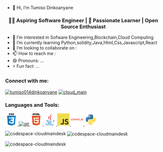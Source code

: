 - 👋 Hi, I’m Tumiso Dinkoanyane

 <h3 align="center">👨‍💻 Aspiring Software Engineer | 🌱 Passionate Learner | Open Source Enthusiast</h3>
 
- 👀 I’m interested in Sofware Engineering,Blockchain,Cloud Computing
- 🌱 I’m currently learning Python,solidity,Java,Html,Css,Javascript,React
- 💞️ I’m looking to collaborate on : 
- 📫 How to reach me : 
- 😄 Pronouns: ...
- ⚡ Fun fact: ...

<!---
codespace-cloudmaindesk/codespace-cloudmaindesk is a ✨ special ✨ repository because its `README.md` (this file) appears on your GitHub profile.
You can click the Preview link to take a look at your changes.
--->

<h3 align="left">Connect with me:</h3>
<p align="left">
<a href="https://linkedin.com/in/tumiso014dinkoanyane" target="blank"><img align="center" src="https://raw.githubusercontent.com/rahuldkjain/github-profile-readme-generator/master/src/images/icons/Social/linked-in-alt.svg" alt="tumiso014dinkoanyane" height="30" width="40" /></a>
<a href="https://www.hackerrank.com/cloud_main" target="blank"><img align="center" src="https://raw.githubusercontent.com/rahuldkjain/github-profile-readme-generator/master/src/images/icons/Social/hackerrank.svg" alt="cloud_main" height="30" width="40" /></a>
</p>

<h3 align="left">Languages and Tools:</h3>
<p align="left"> <a href="https://www.w3schools.com/css/" target="_blank" rel="noreferrer"> <img src="https://raw.githubusercontent.com/devicons/devicon/master/icons/css3/css3-original-wordmark.svg" alt="css3" width="40" height="40"/> </a> <a href="https://git-scm.com/" target="_blank" rel="noreferrer"> <img src="https://www.vectorlogo.zone/logos/git-scm/git-scm-icon.svg" alt="git" width="40" height="40"/> </a> <a href="https://www.w3.org/html/" target="_blank" rel="noreferrer"> <img src="https://raw.githubusercontent.com/devicons/devicon/master/icons/html5/html5-original-wordmark.svg" alt="html5" width="40" height="40"/> </a> <a href="https://www.java.com" target="_blank" rel="noreferrer"> <img src="https://raw.githubusercontent.com/devicons/devicon/master/icons/java/java-original.svg" alt="java" width="40" height="40"/> </a> <a href="https://developer.mozilla.org/en-US/docs/Web/JavaScript" target="_blank" rel="noreferrer"> <img src="https://raw.githubusercontent.com/devicons/devicon/master/icons/javascript/javascript-original.svg" alt="javascript" width="40" height="40"/> </a> <a href="https://www.oracle.com/" target="_blank" rel="noreferrer"> <img src="https://raw.githubusercontent.com/devicons/devicon/master/icons/oracle/oracle-original.svg" alt="oracle" width="40" height="40"/> </a> <a href="https://www.python.org" target="_blank" rel="noreferrer"> <img src="https://raw.githubusercontent.com/devicons/devicon/master/icons/python/python-original.svg" alt="python" width="40" height="40"/> </a> </p>

<p><img align="left" src="https://github-readme-stats.vercel.app/api/top-langs?username=codespace-cloudmaindesk&show_icons=true&locale=en&layout=compact" alt="codespace-cloudmaindesk" /></p>

<p>&nbsp;<img align="center" src="https://github-readme-stats.vercel.app/api?username=codespace-cloudmaindesk&show_icons=true&locale=en" alt="codespace-cloudmaindesk" /></p>

<p><img align="center" src="https://github-readme-streak-stats.herokuapp.com/?user=codespace-cloudmaindesk&" alt="codespace-cloudmaindesk" /></p>
